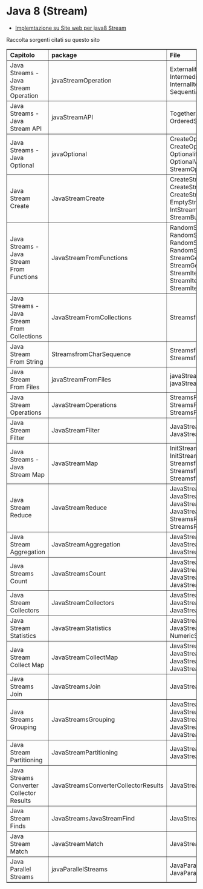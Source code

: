# Java 8 (Stream)



 * [Implemtazione su Site web per java8  Stream ](http://www.java2s.com/Tutorials/Java/Java_Stream/index.htm)

Raccolta sorgenti citati su questo sito  

<table border="1" style="width:100%">
  <tr>
    <th align="left">Capitolo</th>
    <th align="left">package</th>
    <th align="left">File</th>
  </tr>
  <tr>
    <td>Java Streams - Java Stream Operation </td>
    <td>javaStreamOperation</td>
    <td>Externaliteration.java</br>
    	IntermediateoperationsTerminaloperations.java</br>
    	InternalIteration.java</br>
    	Sequential.java</br></td>
  </tr>

  <tr>
    <td>Java Streams - Java Stream API</td>
    <td>javaStreamAPI</td>
    <td>Together.java</br>
    	OrderedStreamsvsunorderedStreams.java</br>

  </tr>
    <tr>
    <td>Java Streams - Java Optional</td>
    <td>javaOptional</td>
    <td>CreateOptionalObject.java</br>
    	CreateOptionalObject2.java</br>
    	OptionalifPresent.java</br>
    	OptionalValue.java</br>
		StreamOptionalValue.java</br>
  </tr>
  <tr>
    <td>Java Stream Create</td>
    <td>JavaStreamCreate</td>
    <td>CreateStreamsfromValues.java</br>
    	CreateStreamsfromValues2.java</br>
    	CreateStreamsfromValues3.java</br>
    	EmptyStreams.java</br>
    	IntStreamfromrange.java</br>
		StreamBuilder.java</br>
  </tr>
    <tr>
    <td>Java Streams - Java Stream From Functions</td>
    <td>JavaStreamFromFunctions</td>
    <td>RandomStream.java</br>
        RandomStream5.java</br>
  		RandomStream6.java</br>
    	RandomStream7.java</br>
   		StreamGenerate.java</br>
  		StreamGenerate4.java</br>
  		StreamIterate.java</br>
    	StreamIterate2.java</br>
    	StreamIterate3.java</br>
  </tr>
   <tr>
    <td>Java Streams - Java Stream From Collections</td>
    <td>JavaStreamFromCollections</td>
    <td>StreamsfromCollections.java</br>

  </tr>
     <tr>
    <td>Java Stream From String</td>
    <td>StreamsfromCharSequence</td>
    <td>StreamsfromCharSequence.java</br>
		StreamsfromRegex.java</br>
  </tr>
       <tr>
    <td>Java Stream From Files</td>
    <td>javaStreamFromFiles</td>
    <td>javaStreamFromFilesExample.java</br>
		javaStreamFromFilesExample2.java</br>
  </tr>
         <tr>
    <td>Java Stream Operations</td>
    <td>JavaStreamOperations</td>
    <td>StreamsForEach.java</br>
		StreamsForEach2.java</br>
		StreamsPeek.java</br>
  </tr>
           <tr>
    <td>Java Stream Filter</td>
    <td>JavaStreamFilter</td>
    <td>JavaStreamFilter.java</br>
		JavaStreamFilter2.java</br>

  </tr>
             <tr>
    <td>Java Streams - Java Stream Map</td>
    <td>JavaStreamMap</td>
    <td>InitStream.java</br>
		InitStream2.java</br>
		StreamsflatMap.java</br>
		StreamsflatMap3.java</br>
        StreamsflatMap4.java</br>
  </tr>
    <tr>
    <td>Java Stream Reduce</td>
    <td>JavaStreamReduce</td>
    <td>JavaStreamMapReduceinparallel.java</br>
		JavaStreamReduce.java</br>
		JavaStreamReduce2.java</br>
		JavaStreamReduce3.java</br>
        StreamsReducewithoutdefaultvalue.java</br>
        StreamsReducewithoutdefaultvalue5.java</br>
  </tr>
    <tr>
    <td>Java Stream Aggregation</td>
    <td>JavaStreamAggregation</td>
    <td>JavaStreamAggregation.java</br>
		JavaStreamAggregation2.java</br>
		JavaStreamAggregation3.java</br>
  </tr>
      <tr>
    <td>Java Streams Count</td>
    <td>JavaStreamsCount</td>
    <td>JavaStreamsCount.java</br>
		JavaStreamsCount2.java</br>
		JavaStreamsCount3.java</br>
		JavaStreamsCount4.java</br>
  </tr>
           <tr>
    <td>Java Stream Collectors</td>
    <td>JavaStreamCollectors</td>
    <td>JavaStreamCollectors.java</br>
		JavaStreamCollectors2.java</br>
		JavaStreamCollectors3.java</br>

  </tr>
             <tr>
    <td>Java Stream Statistics</td>
    <td>JavaStreamStatistics</td>
    <td>JavaStreamStatistics.java</br>
		JavaStreamStatistics2.java</br>
		NumericStreamsummarystatistics.java</br>

  </tr>
    <tr>
    <td>Java Stream Collect Map</td>
    <td>JavaStreamCollectMap</td>
    <td>JavaStreamCollectMap.java</br>
		JavaStreamCollectMap2.java</br>
		JavaStreamCollectMap3.java</br>
		JavaStreamCollectMap4.java</br>

  </tr>
      <tr>
    <td>Java Streams Join</td>
    <td>JavaStreamsJoin</td>
    <td>JavaStreamsJoin.java</br>


  </tr>
  <tr>
    <td>Java Streams Grouping</td>
    <td>JavaStreamsGrouping</td>
    <td>JavaStreamsGrouping.java</br>
		JavaStreamsGrouping2.java</br>
        JavaStreamsGrouping3.java</br>
		JavaStreamsGrouping4.java</br>
        JavaStreamsGrouping5.java</br>        
  </tr>
    <tr>
    <td>Java Stream Partitioning</td>
    <td>JavaStreamPartitioning</td>
    <td>JavaStreamPartitioning.java</br>
		JavaStreamPartitioning2.java</br>
       
  </tr>
      <tr>
    <td>Java Streams Converter Collector Results</td>
    <td>JavaStreamsConverterCollectorResults</td>
    <td>JavaStreamsConverterCollectorResults.java</br>
	
       
  </tr>
        <tr>
    <td>Java Stream Finds</td>
    <td>JavaStreamsJavaStreamFind</td>
    <td>JavaStreamsJavaStreamFind.java</br>
	
       
  </tr>
          <tr>
    <td>Java Stream Match</td>
    <td>JavaStreamMatch</td>
    <td>JavaStreamMatch.java</br>
	
       
  </tr>
            <tr>
    <td>Java Parallel Streams</td>
    <td>javaParallelStreams</td>
    <td>JavaParallelStreams.java</br>
        JavaParallelStreams2.java</br>
    
    
	
       
  </tr>
</table>
<!--
Java Streams - Java Stream API</br>
Java Streams - Java Stream API</br>
Java Streams - Java Optional</br>
Java Streams - Java Stream Create</br>
Java Streams - Java Stream From Functions</br>
Java Streams - Java Stream From Collections</br>
Java Streams - Java Stream From String</br>
Java Streams - Java Stream From Files</br>
Java Streams - Java Stream Operations</br>
Java Streams - Java Stream Filter</br>
Java Streams - Java Stream Map</br>
Java Streams - Java Stream Reduce</br>
Java Streams - Java Stream Aggregation</br>
Java Streams - Java Streams Count</br>
Java Streams - Java Stream Collectors </br>
Java Streams - Java Stream Statistics</br>
Java Streams - Java Stream Collect Map</br>
Java Streams - Java Streams Join</br>
Java Streams - Java Streams Grouping</br>
Java Streams - Java Stream Partitioning</br>
Java Streams - Converter Collector Results</br>
Java Streams - Java Stream Find</br>
Java Streams - Java Stream Match</br>
Java Streams - Java Parallel Streams
-->
